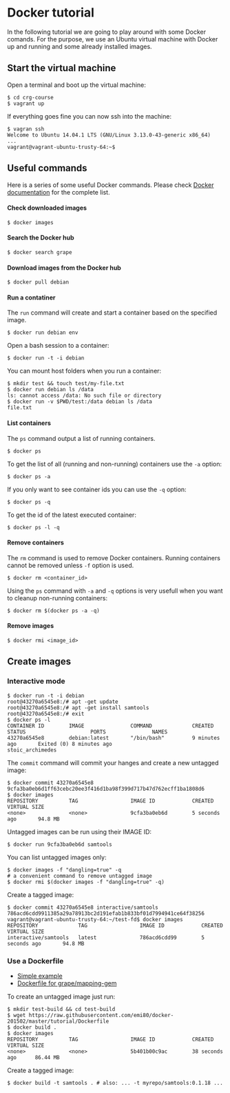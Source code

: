# Docker tutorial

In the following tutorial we are going to play around with some Docker comands. For the purpose, we use an Ubuntu virtual machine with Docker up and running and some already installed images.

## Start the virtual machine

Open a terminal and boot up the virtual machine:

```
$ cd crg-course
$ vagrant up
```

If everything goes fine you can now ssh into the machine:

```
$ vagran ssh
Welcome to Ubuntu 14.04.1 LTS (GNU/Linux 3.13.0-43-generic x86_64)
...
vagrant@vagrant-ubuntu-trusty-64:~$
```

## Useful commands
Here is a series of some useful Docker commands. Please check [Docker documentation](https://docs.docker.com/reference/commandline/cli/) for the complete list.

#### Check downloaded images

```
$ docker images
```

#### Search the Docker hub

```
$ docker search grape
```

#### Download images from the Docker hub

```
$ docker pull debian
```

#### Run a contatiner
The ``run`` command will create and start a container based on the specified image.

```
$ docker run debian env
```

Open a bash session to a container:

```
$ docker run -t -i debian
```

You can mount host folders when you run a container:

```
$ mkdir test && touch test/my-file.txt
$ docker run debian ls /data
ls: cannot access /data: No such file or directory
$ docker run -v $PWD/test:/data debian ls /data
file.txt
```

#### List containers
The ``ps`` command output a list of running containers. 

```
$ docker ps
````

To get the list of all (running and non-running) containers use the ``-a`` option:

```
$ docker ps -a
```

If you only want to see container ids you can use the ``-q`` option:

```
$ docker ps -q
```

To get the id of the latest executed container:

```
$ docker ps -l -q
```

#### Remove containers
The ``rm`` command is used to remove Docker containers. Running containers cannot be removed unless ``-f`` option is used.

```
$ docker rm <container_id>
```

Using the ``ps`` command with ``-a`` and ``-q`` options is very usefull when you want to cleanup non-running containers:
```
$ docker rm $(docker ps -a -q)
```

#### Remove images

```
$ docker rmi <image_id>
```

## Create images

### Interactive mode

```
$ docker run -t -i debian
root@43270a6545e8:/# apt -get update
root@43270a6545e8:/# apt -get install samtools
root@43270a6545e8:/# exit
$ docker ps -l
CONTAINER ID        IMAGE               COMMAND             CREATED             STATUS                     PORTS               NAMES
43270a6545e8        debian:latest       "/bin/bash"         9 minutes ago       Exited (0) 8 minutes ago                       stoic_archimedes    

```

The ``commit`` command will commit your hanges and create a new untagged image:

```
$ docker commit 43270a6545e8
9cfa3ba0eb6d1ff63cebc20ee3f416d1ba98f399d717b47d762ecff1ba1808d6
$ docker images
REPOSITORY          TAG                 IMAGE ID            CREATED             VIRTUAL SIZE
<none>              <none>              9cfa3ba0eb6d        5 seconds ago       94.8 MB
```

Untagged images can be run using their IMAGE ID:

```
$ docker run 9cfa3ba0eb6d samtools
```

You can list untagged images only:

```
$ docker images -f "dangling=true" -q
# a convenient command to remove untagged image
$ docker rmi $(docker images -f "dangling=true" -q)
```

Create a tagged image:

```
$ docker commit 43270a6545e8 interactive/samtools
786acd6cdd9911385a29a78913bc2d191efab1b833bf01d7994941ce64f38256
vagrant@vagrant-ubuntu-trusty-64:~/test-fd$ docker images
REPOSITORY             TAG                 IMAGE ID            CREATED             VIRTUAL SIZE
interactive/samtools   latest              786acd6cdd99        5 seconds ago       94.8 MB
```

### Use a Dockerfile

- [Simple example](Dockerfile)
- [Dockerfile for grape/mapping-gem](https://github.com/grape-pipeline/docker/blob/master/mapping/gem/Dockerfile)

To create an untagged image just run:

```
$ mkdir test-build && cd test-build
$ wget https://raw.githubusercontent.com/emi80/docker-201502/master/tutorial/Dockerfile
$ docker build .
$ docker images
REPOSITORY          TAG                 IMAGE ID            CREATED             VIRTUAL SIZE
<none>              <none>              5b401b00c9ac        38 seconds ago      86.44 MB
```

Create a tagged image:

```
$ docker build -t samtools . # also: ... -t myrepo/samtools:0.1.18 ...
```

